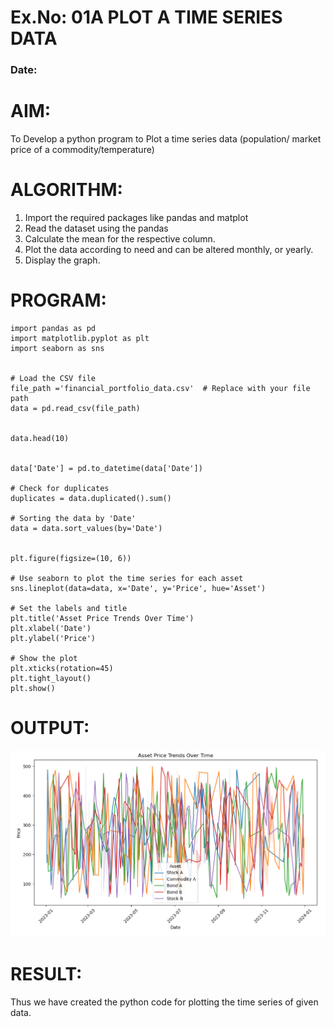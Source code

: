# Ex.No: 01A PLOT A TIME SERIES DATA
###  Date: 

# AIM:
To Develop a python program to Plot a time series data (population/ market price of a commodity/temperature)

# ALGORITHM:
1. Import the required packages like pandas and matplot
2. Read the dataset using the pandas
3. Calculate the mean for the respective column.
4. Plot the data according to need and can be altered monthly, or yearly.
5. Display the graph.

# PROGRAM:
```
import pandas as pd
import matplotlib.pyplot as plt
import seaborn as sns


# Load the CSV file
file_path ='financial_portfolio_data.csv'  # Replace with your file path
data = pd.read_csv(file_path)


data.head(10)


data['Date'] = pd.to_datetime(data['Date'])

# Check for duplicates
duplicates = data.duplicated().sum()

# Sorting the data by 'Date'
data = data.sort_values(by='Date')


plt.figure(figsize=(10, 6))

# Use seaborn to plot the time series for each asset
sns.lineplot(data=data, x='Date', y='Price', hue='Asset')

# Set the labels and title
plt.title('Asset Price Trends Over Time')
plt.xlabel('Date')
plt.ylabel('Price')

# Show the plot
plt.xticks(rotation=45)
plt.tight_layout()
plt.show()
```

# OUTPUT:
![TSA_EXP1](timeSeries1a.png)


# RESULT:
Thus we have created the python code for plotting the time series of given data.
